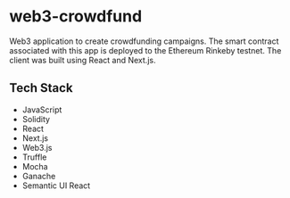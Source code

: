 # web3-crowdfund

Web3 application to create crowdfunding campaigns. The smart contract associated with this app is deployed to the Ethereum Rinkeby testnet. The client was built using React and Next.js.

## Tech Stack

-   JavaScript
-   Solidity
-   React
-   Next.js
-   Web3.js
-   Truffle
-   Mocha
-   Ganache
-   Semantic UI React
